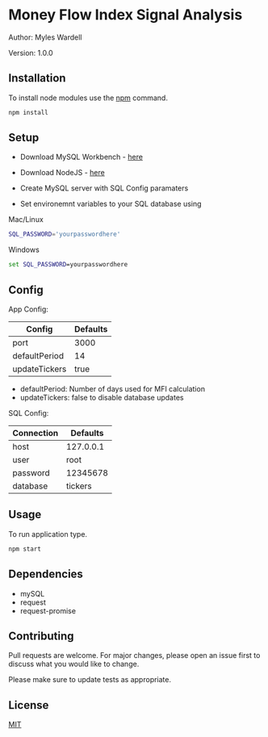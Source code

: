 # Money Flow Index Signal Analysis
Author: Myles Wardell

Version: 1.0.0

## Installation

To install node modules use the [npm](https://www.npmjs.com/) command.

```cmd
npm install
```

## Setup

- Download MySQL Workbench - [here](https://dev.mysql.com/downloads/workbench/)

- Download NodeJS - [here](https://nodejs.org/en/)

- Create MySQL server with SQL Config paramaters

- Set environemnt variables to your SQL database using

Mac/Linux
```bash
SQL_PASSWORD='yourpasswordhere'
```


Windows
```cmd
set SQL_PASSWORD=yourpasswordhere
```

## Config

App Config: 

Config        | Defaults
---           | --- 
port          | 3000 
defaultPeriod | 14 
updateTickers | true

- defaultPeriod: Number of days used for MFI calculation
- updateTickers: false to disable database updates 

SQL Config:

Connection | Defaults 
---        | ---     
host       | 127.0.0.1
user       | root
password   | 12345678
database   | tickers




## Usage

To run application type.

```cmd
npm start
```

## Dependencies
- mySQL
- request
- request-promise

## Contributing
Pull requests are welcome. For major changes, please open an issue first to discuss what you would like to change.

Please make sure to update tests as appropriate.

## License
[MIT](https://choosealicense.com/licenses/mit/)